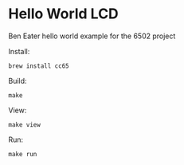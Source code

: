 Hello World LCD
===============

Ben Eater hello world example for the 6502 project

Install:

    brew install cc65

Build:

    make

View:

    make view

Run:

    make run
